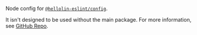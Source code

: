 Node config for [`@hellolin-eslint/config`](https://www.npmjs.com/package/@hellolin-eslint/config).

It isn't designed to be used without the main package. For more information, see [GitHub Repo](https://github.com/VLTHellolin/eslint-config).
